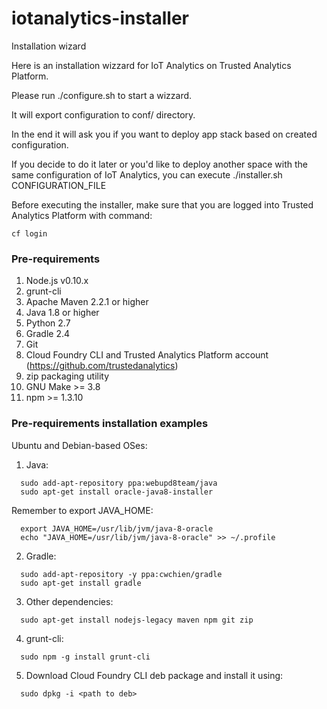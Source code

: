 # iotanalytics-installer
Installation wizard

Here is an installation wizzard for IoT Analytics on Trusted Analytics Platform.

Please run ./configure.sh to start a wizzard.

It will export configuration to conf/ directory.

In the end it will ask you if you want to deploy app stack based on created configuration.

If you decide to do it later or you'd like to deploy another space with the same configuration of IoT Analytics, you can execute ./installer.sh CONFIGURATION_FILE

Before executing the installer, make sure that you are logged into Trusted Analytics Platform with command:
```
cf login
```

### Pre-requirements
1. Node.js v0.10.x
1. grunt-cli
1. Apache Maven 2.2.1 or higher
1. Java 1.8 or higher
1. Python 2.7
1. Gradle 2.4
1. Git
1. Cloud Foundry CLI and Trusted Analytics Platform account (https://github.com/trustedanalytics)
1. zip packaging utility
1. GNU Make >= 3.8
1. npm >= 1.3.10

### Pre-requirements installation examples

Ubuntu and Debian-based OSes:

1. Java:

  ```
    sudo add-apt-repository ppa:webupd8team/java
    sudo apt-get install oracle-java8-installer
  ```
        
  Remember to export JAVA_HOME:
        
  ```
    export JAVA_HOME=/usr/lib/jvm/java-8-oracle
    echo "JAVA_HOME=/usr/lib/jvm/java-8-oracle" >> ~/.profile
   ```

2. Gradle:
        
  ```
    sudo add-apt-repository -y ppa:cwchien/gradle
    sudo apt-get install gradle
  ```

3. Other dependencies:
        
  ```
    sudo apt-get install nodejs-legacy maven npm git zip
  ```

4. grunt-cli:
        
  ```
    sudo npm -g install grunt-cli 
  ```

5. Download Cloud Foundry CLI deb package and install it using:
        
  ```
    sudo dpkg -i <path to deb>
  ``` 

